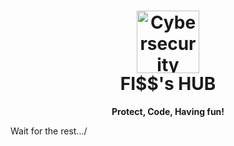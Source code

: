 <h1 align="center">
  <img src="https://s8.gifyu.com/images/979447220829032478.gif" alt="Cybersecurity" height="100px">
  <br>
  FI$$'s HUB
</h1>

<p align="center">
  <strong>Protect, Code, Having fun!</strong>
</p>

<p>Wait for the rest.../</p>








